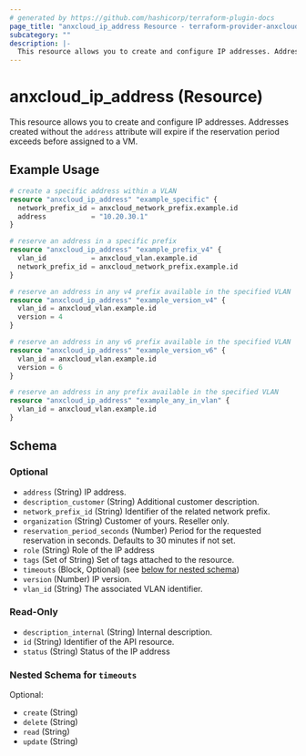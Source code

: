 ```yaml
---
# generated by https://github.com/hashicorp/terraform-plugin-docs
page_title: "anxcloud_ip_address Resource - terraform-provider-anxcloud"
subcategory: ""
description: |-
  This resource allows you to create and configure IP addresses. Addresses created without the address attribute will expire if the reservation period exceeds before assigned to a VM.
---
```


# anxcloud_ip_address (Resource)

This resource allows you to create and configure IP addresses. Addresses created without the `address` attribute will expire if the reservation period exceeds before assigned to a VM.

## Example Usage

```terraform
# create a specific address within a VLAN
resource "anxcloud_ip_address" "example_specific" {
  network_prefix_id = anxcloud_network_prefix.example.id
  address           = "10.20.30.1"
}

# reserve an address in a specific prefix
resource "anxcloud_ip_address" "example_prefix_v4" {
  vlan_id           = anxcloud_vlan.example.id
  network_prefix_id = anxcloud_network_prefix.example.id
}

# reserve an address in any v4 prefix available in the specified VLAN
resource "anxcloud_ip_address" "example_version_v4" {
  vlan_id = anxcloud_vlan.example.id
  version = 4
}

# reserve an address in any v6 prefix available in the specified VLAN
resource "anxcloud_ip_address" "example_version_v6" {
  vlan_id = anxcloud_vlan.example.id
  version = 6
}

# reserve an address in any prefix available in the specified VLAN
resource "anxcloud_ip_address" "example_any_in_vlan" {
  vlan_id = anxcloud_vlan.example.id
}
```

<!-- schema generated by tfplugindocs -->
## Schema

### Optional

- `address` (String) IP address.
- `description_customer` (String) Additional customer description.
- `network_prefix_id` (String) Identifier of the related network prefix.
- `organization` (String) Customer of yours. Reseller only.
- `reservation_period_seconds` (Number) Period for the requested reservation in seconds. Defaults to 30 minutes if not set.
- `role` (String) Role of the IP address
- `tags` (Set of String) Set of tags attached to the resource.
- `timeouts` (Block, Optional) (see [below for nested schema](#nestedblock--timeouts))
- `version` (Number) IP version.
- `vlan_id` (String) The associated VLAN identifier.

### Read-Only

- `description_internal` (String) Internal description.
- `id` (String) Identifier of the API resource.
- `status` (String) Status of the IP address

<a id="nestedblock--timeouts"></a>
### Nested Schema for `timeouts`

Optional:

- `create` (String)
- `delete` (String)
- `read` (String)
- `update` (String)


